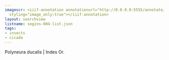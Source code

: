 ```yaml
---
imagescr: <iiif-annotation annotationurl="http://0.0.0.0:5555/annotate/annotations/segins-004-2.json"
  styling="image_only:true"></iiif-annotation>
layout: searchview
listname: segins-004-list.json
tags:
- insects
- cicada
---
```

Polyneura ducalis | Indes Or. 